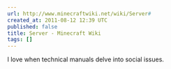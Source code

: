 ```yaml
---
url: http://www.minecraftwiki.net/wiki/Server#
created_at: 2011-08-12 12:39 UTC
published: false
title: Server - Minecraft Wiki
tags: []
---
```


I love when technical manuals delve into social issues.
